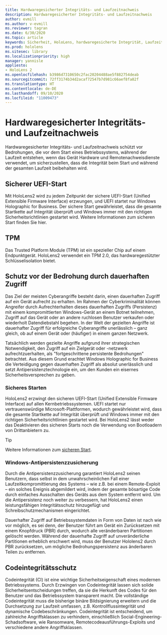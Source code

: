 ```yaml
---
title: Hardwaregesicherter Integritäts- und Laufzeitnachweis
description: Hardwaregesicherter Integritäts- und Laufzeitnachweis
author: evmill
ms.author: v-evmill
ms.reviewer: tagran
ms.date: 6/30/2020
ms.topic: article
keywords: Sicherheit, HoloLens, hardwaregesicherte Integrität, Laufzeitnachweis, UEFI, UEFI Secure Boot, Secure Boot, TPM, Threat Protection, Windows-Antipersistenzzusicherung (Windows Anti-Persistence Assurance), Codeintegrität, Codeschutz,
ms.prod: hololens
ms.sitesec: library
ms.localizationpriority: high
manager: yannisle
appliesto:
- HoloLens 2
ms.openlocfilehash: b3986d7310650c2fac20204488ae5f882754deab
ms.sourcegitcommit: 72ff3174b34d2acaf72547b7d981c66aef8fa82f
ms.translationtype: HT
ms.contentlocale: de-DE
ms.lasthandoff: 09/10/2020
ms.locfileid: "11009473"
---
```

# Hardwaregesicherter Integritäts- und Laufzeitnachweis

Hardwaregesicherter Integritäts- und Laufzeitnachweis schützt vor Bedrohungen, die vor dem Start eines Betriebssystems, während der Laufzeit entstehen, wenn das Gerät Hardware und Remotenachweisdienste verwendet, um sicherzustellen, dass die Integrität beim Start und während der gesamten Laufzeit beibehalten wird.

## Sicherer UEFI-Start

Mit HoloLens2 wird zu jedem Zeitpunkt der sichere UEFI-Start (Unified Extensible Firmware Interface) erzwungen, und UEFI startet nur Windows Holographic for Business.
Der sichere Start gewährleistet, dass die gesamte Startkette auf Integrität überprüft und Windows immer mit den richtigen Sicherheitsrichtlinien gestartet wird. Weitere Informationen zum sicheren Start finden Sie hier.

## TPM

Das Trusted Platform Module (TPM) ist ein spezieller Chip auf einem Endpunktgerät. HoloLens2 verwendet ein TPM 2.0, das hardwaregestützter Schlüsselisolation bietet.

## Schutz vor der Bedrohung durch dauerhaften Zugriff

Das Ziel der meisten Cyberangriffe besteht darin, einen dauerhaften Zugriff auf ein Gerät aufrecht zu erhalten. Im Rahmen der Cyberkriminalität können Angreifer durch Aufrechterhalten dieses dauerhaften Zugriffs (Persistenz) mit einem kompromittierten Windows-Gerät an einem Botnet teilnehmen, Zugriff auf das Gerät oder an andere ruchlosen Benutzer verkaufen oder wiederholt Datendiebstahl begehen. In der Welt der gezielten Angriffe ist dauerhafter Zugriff für erfolgreiche Cyberangriffe unerlässlich – ganz gleich, ob auf einem Gerät oder (häufiger) in einem ganzen Netzwerk.  

Tatsächlich werden gezielte Angriffe aufgrund ihrer strategischen Notwendigkeit, den Zugriff auf ein Zielgerät oder -netzwerk aufrechtzuerhalten, als "fortgeschrittene persistente Bedrohungen" betrachtet. Aus diesem Grund erachtet Windows Holographic for Business die Verteidigung gegen dauerhaften Zugriff als absolut unerlässlich und setzt Antipersistenztechnologie ein, um den Kunden ein eisernes Sicherheitsversprechen zu geben.

### Sicheres Starten 

HoloLens2 erzwingt den sicheren UEFI-Start (Unified Extensible Firmware Interface) auf allen Kernbetriebssystemen. UEFI startet nur vertrauenswürdige Microsoft-Plattformen, wodurch gewährleistet wird, dass die gesamte Startkette auf Integrität überprüft und Windows immer mit den richtigen Sicherheitsrichtlinien gestartet wird. Bei HoloLens2 lässt weder das Deaktivieren des sicheren Starts noch die Verwendung von Bootloadern von Drittanbietern zu.

> [!Tip]
> Weitere Informationen zum [sicheren Start](https://docs.microsoft.com/windows-hardware/design/device-experiences/oem-secure-boot).

### Windows-Antipersistenzzusicherung

Durch die Antipersistenzzusicherung garantiert HoloLens2 seinen Benutzern, dass selbst in dem unwahrscheinlichen Fall einer Laufzeitkompromittierung des Systems – wie z.B. bei einem Remote-Exploit – ein solches Ereignis abgemildert wird, indem der gesamte bösartige Code durch einfaches Ausschalten des Geräts aus dem System entfernt wird. Um die Antipersistenz noch weiter zu verbessern, hat HoloLens2 einen leistungsfähigen Integritätsschutz hinzugefügt und Schreibschutzmechanismen eingerichtet.

Dauerhafter Zugriff auf Betriebssystemdaten in Form von Daten ist nach wie vor möglich, es sei denn, der Benutzer führt am Gerät ein Zurücksetzen mit einem Knopfdruck (PBR) durch, wodurch alle veränderbaren Partitionen gelöscht werden. Während der dauerhafte Zugriff auf unveränderliche Partitionen erheblich erschwert wird, muss der Benutzer Hololens2 durch PBR zurücksetzen, um mögliche Bedrohungspersistenz aus änderbaren Teilen zu entfernen.

## Codeintegritätsschutz 

Codeintegrität (CI) ist eine wichtige Sicherheitseigenschaft eines modernen Betriebssystems. Durch Erzwingen von Codeintegrität lassen sich solide Sicherheitsentscheidungen treffen, da sie die Herkunft des Codes für den Benutzer und das Betriebssystem transparent macht. Die vollständige Codeintegrität muss die bisherige binäre Bildsignierung erweitern und die Durchsetzung zur Laufzeit umfassen, z.B. Kontrollflussintegrität und dynamische Codebeschränkungen. Codeintegrität ist entscheidend, um zahlreiche Angriffsklassen zu verhindern, einschließlich Social-Engineering-Schadsoftware, wie Ransomware, Remotecodeausführungs-Exploits und verschiedene andere Angriffsklassen.
